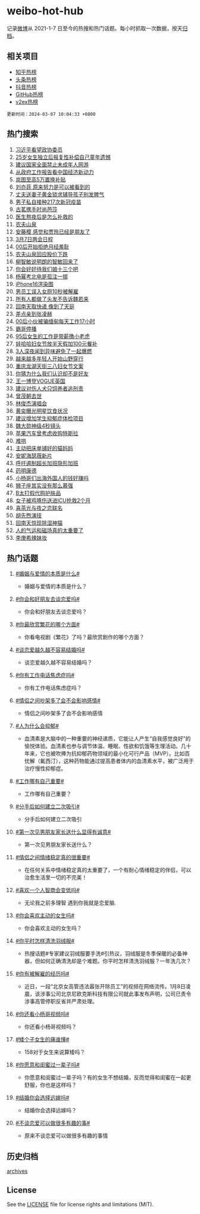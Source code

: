 # weibo-hot-hub

记录[微博](https://www.weibo.com)从 2021-1-7 日至今的热搜和热门话题。每小时抓取一次数据，按天[归档](archives)。

## 相关项目

- [知乎热榜](https://github.com/lonnyzhang423/zhihu-hot-hub)
- [头条热榜](https://github.com/lonnyzhang423/toutiao-hot-hub)
- [抖音热榜](https://github.com/lonnyzhang423/douyin-hot-hub)
- [GitHub热榜](https://github.com/lonnyzhang423/github-hot-hub)
- [v2ex热榜](https://github.com/lonnyzhang423/v2ex-hot-hub)


`更新时间：2024-03-07 10:04:33 +0800`

## 热门搜索

1. [习近平看望政协委员](https://m.weibo.cn/search?containerid=100103type%3D1%26t%3D10%26q%3D%23%E4%B9%A0%E8%BF%91%E5%B9%B3%E7%9C%8B%E6%9C%9B%E6%94%BF%E5%8D%8F%E5%A7%94%E5%91%98%23&stream_entry_id=51&isnewpage=1&extparam=seat%3D1%26stream_entry_id%3D51%26q%3D%2523%25E4%25B9%25A0%25E8%25BF%2591%25E5%25B9%25B3%25E7%259C%258B%25E6%259C%259B%25E6%2594%25BF%25E5%258D%258F%25E5%25A7%2594%25E5%2591%2598%2523%26pos%3D0%26dgr%3D0%26c_type%3D51%26filter_type%3Drealtimehot%26cate%3D10103%26display_time%3D1709777072%26pre_seqid%3D170977707241402999604)
1. [25岁女生独立后报复性补偿自己童年遗憾](https://m.weibo.cn/search?containerid=100103type%3D1%26t%3D10%26q%3D%2325%E5%B2%81%E5%A5%B3%E7%94%9F%E7%8B%AC%E7%AB%8B%E5%90%8E%E6%8A%A5%E5%A4%8D%E6%80%A7%E8%A1%A5%E5%81%BF%E8%87%AA%E5%B7%B1%E7%AB%A5%E5%B9%B4%E9%81%97%E6%86%BE%23&stream_entry_id=31&isnewpage=1&extparam=seat%3D1%26cate%3D5001%26q%3D%252325%25E5%25B2%2581%25E5%25A5%25B3%25E7%2594%259F%25E7%258B%25AC%25E7%25AB%258B%25E5%2590%258E%25E6%258A%25A5%25E5%25A4%258D%25E6%2580%25A7%25E8%25A1%25A5%25E5%2581%25BF%25E8%2587%25AA%25E5%25B7%25B1%25E7%25AB%25A5%25E5%25B9%25B4%25E9%2581%2597%25E6%2586%25BE%2523%26band_rank%3D1%26flag%3D1%26dgr%3D0%26stream_entry_id%3D31%26realpos%3D1%26pos%3D0%26c_type%3D31%26filter_type%3Drealtimehot%26lcate%3D5001%26display_time%3D1709777072%26pre_seqid%3D170977707241402999604)
1. [建议国家全面禁止未成年人网游](https://m.weibo.cn/search?containerid=100103type%3D1%26t%3D10%26q%3D%23%E5%BB%BA%E8%AE%AE%E5%9B%BD%E5%AE%B6%E5%85%A8%E9%9D%A2%E7%A6%81%E6%AD%A2%E6%9C%AA%E6%88%90%E5%B9%B4%E4%BA%BA%E7%BD%91%E6%B8%B8%23&stream_entry_id=31&isnewpage=1&extparam=seat%3D1%26cate%3D5001%26q%3D%2523%25E5%25BB%25BA%25E8%25AE%25AE%25E5%259B%25BD%25E5%25AE%25B6%25E5%2585%25A8%25E9%259D%25A2%25E7%25A6%2581%25E6%25AD%25A2%25E6%259C%25AA%25E6%2588%2590%25E5%25B9%25B4%25E4%25BA%25BA%25E7%25BD%2591%25E6%25B8%25B8%2523%26band_rank%3D2%26flag%3D16%26dgr%3D0%26stream_entry_id%3D31%26realpos%3D2%26pos%3D1%26c_type%3D31%26filter_type%3Drealtimehot%26lcate%3D5001%26display_time%3D1709777072%26pre_seqid%3D170977707241402999604)
1. [从政府工作报告看中国经济新动力](https://m.weibo.cn/search?containerid=100103type%3D1%26t%3D10%26q%3D%23%E4%BB%8E%E6%94%BF%E5%BA%9C%E5%B7%A5%E4%BD%9C%E6%8A%A5%E5%91%8A%E7%9C%8B%E4%B8%AD%E5%9B%BD%E7%BB%8F%E6%B5%8E%E6%96%B0%E5%8A%A8%E5%8A%9B%23&stream_entry_id=31&isnewpage=1&extparam=seat%3D1%26cate%3D5001%26q%3D%2523%25E4%25BB%258E%25E6%2594%25BF%25E5%25BA%259C%25E5%25B7%25A5%25E4%25BD%259C%25E6%258A%25A5%25E5%2591%258A%25E7%259C%258B%25E4%25B8%25AD%25E5%259B%25BD%25E7%25BB%258F%25E6%25B5%258E%25E6%2596%25B0%25E5%258A%25A8%25E5%258A%259B%2523%26band_rank%3D3%26flag%3D0%26dgr%3D0%26stream_entry_id%3D31%26realpos%3D3%26pos%3D2%26c_type%3D31%26filter_type%3Drealtimehot%26lcate%3D5001%26display_time%3D1709777072%26pre_seqid%3D170977707241402999604)
1. [岚图至高5万置换补贴](https://m.weibo.cn/search?containerid=100103type%3D1%26t%3D10%26q%3D%23%E5%B2%9A%E5%9B%BE%E8%87%B3%E9%AB%985%E4%B8%87%E7%BD%AE%E6%8D%A2%E8%A1%A5%E8%B4%B4%23&stream_entry_id=31&isnewpage=1&extparam=seat%3D1%26cate%3D5001%26q%3D%2523%25E5%25B2%259A%25E5%259B%25BE%25E8%2587%25B3%25E9%25AB%25985%25E4%25B8%2587%25E7%25BD%25AE%25E6%258D%25A2%25E8%25A1%25A5%25E8%25B4%25B4%2523%26band_rank%3D4%26adid%3D226437%26is_ad_pos%3D1%26dgr%3D0%26lcate%3D5001%26pos%3D3%26topic_ad%3D1%26c_type%3D31%26filter_type%3Drealtimehot%26stream_entry_id%3D31%26display_time%3D1709777072%26pre_seqid%3D170977707241402999604)
1. [刘亦菲 原来努力是可以被看到的](https://m.weibo.cn/search?containerid=100103type%3D1%26t%3D10%26q%3D%E5%88%98%E4%BA%A6%E8%8F%B2+%E5%8E%9F%E6%9D%A5%E5%8A%AA%E5%8A%9B%E6%98%AF%E5%8F%AF%E4%BB%A5%E8%A2%AB%E7%9C%8B%E5%88%B0%E7%9A%84&stream_entry_id=31&isnewpage=1&extparam=seat%3D1%26cate%3D5001%26q%3D%25E5%2588%2598%25E4%25BA%25A6%25E8%258F%25B2%2520%25E5%258E%259F%25E6%259D%25A5%25E5%258A%25AA%25E5%258A%259B%25E6%2598%25AF%25E5%258F%25AF%25E4%25BB%25A5%25E8%25A2%25AB%25E7%259C%258B%25E5%2588%25B0%25E7%259A%2584%26band_rank%3D4%26flag%3D1%26dgr%3D0%26stream_entry_id%3D31%26realpos%3D4%26pos%3D4%26c_type%3D31%26filter_type%3Drealtimehot%26lcate%3D5001%26display_time%3D1709777072%26pre_seqid%3D170977707241402999604)
1. [丈夫送妻子黄金锁求辅导孩子别发脾气](https://m.weibo.cn/search?containerid=100103type%3D1%26t%3D10%26q%3D%23%E4%B8%88%E5%A4%AB%E9%80%81%E5%A6%BB%E5%AD%90%E9%BB%84%E9%87%91%E9%94%81%E6%B1%82%E8%BE%85%E5%AF%BC%E5%AD%A9%E5%AD%90%E5%88%AB%E5%8F%91%E8%84%BE%E6%B0%94%23&stream_entry_id=31&isnewpage=1&extparam=seat%3D1%26cate%3D5001%26q%3D%2523%25E4%25B8%2588%25E5%25A4%25AB%25E9%2580%2581%25E5%25A6%25BB%25E5%25AD%2590%25E9%25BB%2584%25E9%2587%2591%25E9%2594%2581%25E6%25B1%2582%25E8%25BE%2585%25E5%25AF%25BC%25E5%25AD%25A9%25E5%25AD%2590%25E5%2588%25AB%25E5%258F%2591%25E8%2584%25BE%25E6%25B0%2594%2523%26band_rank%3D5%26flag%3D32768%26dgr%3D0%26stream_entry_id%3D31%26realpos%3D5%26pos%3D5%26c_type%3D31%26filter_type%3Drealtimehot%26lcate%3D5001%26display_time%3D1709777072%26pre_seqid%3D170977707241402999604)
1. [男子私自接种217次新冠疫苗](https://m.weibo.cn/search?containerid=100103type%3D1%26t%3D10%26q%3D%23%E7%94%B7%E5%AD%90%E7%A7%81%E8%87%AA%E6%8E%A5%E7%A7%8D217%E6%AC%A1%E6%96%B0%E5%86%A0%E7%96%AB%E8%8B%97%23&stream_entry_id=31&isnewpage=1&extparam=seat%3D1%26cate%3D5001%26q%3D%2523%25E7%2594%25B7%25E5%25AD%2590%25E7%25A7%2581%25E8%2587%25AA%25E6%258E%25A5%25E7%25A7%258D217%25E6%25AC%25A1%25E6%2596%25B0%25E5%2586%25A0%25E7%2596%25AB%25E8%258B%2597%2523%26band_rank%3D6%26flag%3D1%26dgr%3D0%26stream_entry_id%3D31%26realpos%3D6%26pos%3D6%26c_type%3D31%26filter_type%3Drealtimehot%26lcate%3D5001%26display_time%3D1709777072%26pre_seqid%3D170977707241402999604)
1. [古茗携手时尚芭莎](https://m.weibo.cn/search?containerid=100103type%3D1%26t%3D10%26q%3D%23%E5%8F%A4%E8%8C%97%E6%90%BA%E6%89%8B%E6%97%B6%E5%B0%9A%E8%8A%AD%E8%8E%8E%23&stream_entry_id=31&isnewpage=1&extparam=seat%3D1%26cate%3D5001%26q%3D%2523%25E5%258F%25A4%25E8%258C%2597%25E6%2590%25BA%25E6%2589%258B%25E6%2597%25B6%25E5%25B0%259A%25E8%258A%25AD%25E8%258E%258E%2523%26band_rank%3D7%26adid%3D226441%26is_ad_pos%3D1%26dgr%3D0%26lcate%3D5001%26pos%3D7%26topic_ad%3D1%26c_type%3D31%26filter_type%3Drealtimehot%26stream_entry_id%3D31%26display_time%3D1709777072%26pre_seqid%3D170977707241402999604)
1. [医生熬夜后是怎么补救的](https://m.weibo.cn/search?containerid=100103type%3D1%26t%3D10%26q%3D%23%E5%8C%BB%E7%94%9F%E7%86%AC%E5%A4%9C%E5%90%8E%E6%98%AF%E6%80%8E%E4%B9%88%E8%A1%A5%E6%95%91%E7%9A%84%23&stream_entry_id=31&isnewpage=1&extparam=seat%3D1%26cate%3D5001%26q%3D%2523%25E5%258C%25BB%25E7%2594%259F%25E7%2586%25AC%25E5%25A4%259C%25E5%2590%258E%25E6%2598%25AF%25E6%2580%258E%25E4%25B9%2588%25E8%25A1%25A5%25E6%2595%2591%25E7%259A%2584%2523%26band_rank%3D7%26flag%3D0%26dgr%3D0%26stream_entry_id%3D31%26realpos%3D7%26pos%3D8%26c_type%3D31%26filter_type%3Drealtimehot%26lcate%3D5001%26display_time%3D1709777072%26pre_seqid%3D170977707241402999604)
1. [农夫山泉](https://m.weibo.cn/search?containerid=100103type%3D1%26t%3D10%26q%3D%E5%86%9C%E5%A4%AB%E5%B1%B1%E6%B3%89&stream_entry_id=31&isnewpage=1&extparam=seat%3D1%26cate%3D5001%26q%3D%25E5%2586%259C%25E5%25A4%25AB%25E5%25B1%25B1%25E6%25B3%2589%26band_rank%3D8%26flag%3D1%26dgr%3D0%26stream_entry_id%3D31%26realpos%3D8%26pos%3D9%26c_type%3D31%26filter_type%3Drealtimehot%26lcate%3D5001%26display_time%3D1709777072%26pre_seqid%3D170977707241402999604)
1. [安藤樱 感觉和贾玲已经是朋友了](https://m.weibo.cn/search?containerid=100103type%3D1%26t%3D10%26q%3D%E5%AE%89%E8%97%A4%E6%A8%B1+%E6%84%9F%E8%A7%89%E5%92%8C%E8%B4%BE%E7%8E%B2%E5%B7%B2%E7%BB%8F%E6%98%AF%E6%9C%8B%E5%8F%8B%E4%BA%86&stream_entry_id=31&isnewpage=1&extparam=seat%3D1%26cate%3D5001%26q%3D%25E5%25AE%2589%25E8%2597%25A4%25E6%25A8%25B1%2520%25E6%2584%259F%25E8%25A7%2589%25E5%2592%258C%25E8%25B4%25BE%25E7%258E%25B2%25E5%25B7%25B2%25E7%25BB%258F%25E6%2598%25AF%25E6%259C%258B%25E5%258F%258B%25E4%25BA%2586%26band_rank%3D9%26flag%3D0%26dgr%3D0%26stream_entry_id%3D31%26realpos%3D9%26pos%3D10%26c_type%3D31%26filter_type%3Drealtimehot%26lcate%3D5001%26display_time%3D1709777072%26pre_seqid%3D170977707241402999604)
1. [3月7日两会日程](https://m.weibo.cn/search?containerid=100103type%3D1%26t%3D10%26q%3D%233%E6%9C%887%E6%97%A5%E4%B8%A4%E4%BC%9A%E6%97%A5%E7%A8%8B%23&stream_entry_id=31&isnewpage=1&extparam=seat%3D1%26cate%3D5001%26q%3D%25233%25E6%259C%25887%25E6%2597%25A5%25E4%25B8%25A4%25E4%25BC%259A%25E6%2597%25A5%25E7%25A8%258B%2523%26band_rank%3D10%26flag%3D0%26dgr%3D0%26stream_entry_id%3D31%26realpos%3D10%26pos%3D11%26c_type%3D31%26filter_type%3Drealtimehot%26lcate%3D5001%26display_time%3D1709777072%26pre_seqid%3D170977707241402999604)
1. [00后开始拒绝月经羞耻](https://m.weibo.cn/search?containerid=100103type%3D1%26t%3D10%26q%3D%2300%E5%90%8E%E5%BC%80%E5%A7%8B%E6%8B%92%E7%BB%9D%E6%9C%88%E7%BB%8F%E7%BE%9E%E8%80%BB%23&stream_entry_id=31&isnewpage=1&extparam=seat%3D1%26cate%3D5001%26q%3D%252300%25E5%2590%258E%25E5%25BC%2580%25E5%25A7%258B%25E6%258B%2592%25E7%25BB%259D%25E6%259C%2588%25E7%25BB%258F%25E7%25BE%259E%25E8%2580%25BB%2523%26band_rank%3D11%26flag%3D2%26dgr%3D0%26stream_entry_id%3D31%26realpos%3D11%26pos%3D12%26c_type%3D31%26filter_type%3Drealtimehot%26lcate%3D5001%26display_time%3D1709777072%26pre_seqid%3D170977707241402999604)
1. [农夫山泉回应股价下跌](https://m.weibo.cn/search?containerid=100103type%3D1%26t%3D10%26q%3D%23%E5%86%9C%E5%A4%AB%E5%B1%B1%E6%B3%89%E5%9B%9E%E5%BA%94%E8%82%A1%E4%BB%B7%E4%B8%8B%E8%B7%8C%23&stream_entry_id=31&isnewpage=1&extparam=seat%3D1%26cate%3D5001%26q%3D%2523%25E5%2586%259C%25E5%25A4%25AB%25E5%25B1%25B1%25E6%25B3%2589%25E5%259B%259E%25E5%25BA%2594%25E8%2582%25A1%25E4%25BB%25B7%25E4%25B8%258B%25E8%25B7%258C%2523%26band_rank%3D12%26flag%3D1%26dgr%3D0%26stream_entry_id%3D31%26realpos%3D12%26pos%3D13%26c_type%3D31%26filter_type%3Drealtimehot%26lcate%3D5001%26display_time%3D1709777072%26pre_seqid%3D170977707241402999604)
1. [柳智敏说明朗的智敏回来了](https://m.weibo.cn/search?containerid=100103type%3D1%26t%3D10%26q%3D%23%E6%9F%B3%E6%99%BA%E6%95%8F%E8%AF%B4%E6%98%8E%E6%9C%97%E7%9A%84%E6%99%BA%E6%95%8F%E5%9B%9E%E6%9D%A5%E4%BA%86%23&stream_entry_id=31&isnewpage=1&extparam=seat%3D1%26cate%3D5001%26q%3D%2523%25E6%259F%25B3%25E6%2599%25BA%25E6%2595%258F%25E8%25AF%25B4%25E6%2598%258E%25E6%259C%2597%25E7%259A%2584%25E6%2599%25BA%25E6%2595%258F%25E5%259B%259E%25E6%259D%25A5%25E4%25BA%2586%2523%26band_rank%3D13%26flag%3D1%26dgr%3D0%26stream_entry_id%3D31%26realpos%3D13%26pos%3D14%26c_type%3D31%26filter_type%3Drealtimehot%26lcate%3D5001%26display_time%3D1709777072%26pre_seqid%3D170977707241402999604)
1. [你会好好待我们娘十三个吧](https://m.weibo.cn/search?containerid=100103type%3D1%26t%3D10%26q%3D%E4%BD%A0%E4%BC%9A%E5%A5%BD%E5%A5%BD%E5%BE%85%E6%88%91%E4%BB%AC%E5%A8%98%E5%8D%81%E4%B8%89%E4%B8%AA%E5%90%A7&stream_entry_id=31&isnewpage=1&extparam=seat%3D1%26cate%3D5001%26q%3D%25E4%25BD%25A0%25E4%25BC%259A%25E5%25A5%25BD%25E5%25A5%25BD%25E5%25BE%2585%25E6%2588%2591%25E4%25BB%25AC%25E5%25A8%2598%25E5%258D%2581%25E4%25B8%2589%25E4%25B8%25AA%25E5%2590%25A7%26band_rank%3D14%26flag%3D2%26dgr%3D0%26stream_entry_id%3D31%26realpos%3D14%26pos%3D15%26c_type%3D31%26filter_type%3Drealtimehot%26lcate%3D5001%26display_time%3D1709777072%26pre_seqid%3D170977707241402999604)
1. [杨幂考北电是孤注一掷](https://m.weibo.cn/search?containerid=100103type%3D1%26t%3D10%26q%3D%23%E6%9D%A8%E5%B9%82%E8%80%83%E5%8C%97%E7%94%B5%E6%98%AF%E5%AD%A4%E6%B3%A8%E4%B8%80%E6%8E%B7%23&stream_entry_id=31&isnewpage=1&extparam=seat%3D1%26cate%3D5001%26q%3D%2523%25E6%259D%25A8%25E5%25B9%2582%25E8%2580%2583%25E5%258C%2597%25E7%2594%25B5%25E6%2598%25AF%25E5%25AD%25A4%25E6%25B3%25A8%25E4%25B8%2580%25E6%258E%25B7%2523%26band_rank%3D15%26flag%3D2%26dgr%3D0%26stream_entry_id%3D31%26realpos%3D15%26pos%3D16%26c_type%3D31%26filter_type%3Drealtimehot%26lcate%3D5001%26display_time%3D1709777072%26pre_seqid%3D170977707241402999604)
1. [iPhone16渲染图](https://m.weibo.cn/search?containerid=100103type%3D1%26t%3D10%26q%3D%23iPhone16%E6%B8%B2%E6%9F%93%E5%9B%BE%23&stream_entry_id=31&isnewpage=1&extparam=seat%3D1%26cate%3D5001%26q%3D%2523iPhone16%25E6%25B8%25B2%25E6%259F%2593%25E5%259B%25BE%2523%26band_rank%3D16%26flag%3D0%26dgr%3D0%26stream_entry_id%3D31%26realpos%3D16%26pos%3D17%26c_type%3D31%26filter_type%3Drealtimehot%26lcate%3D5001%26display_time%3D1709777072%26pre_seqid%3D170977707241402999604)
1. [男员工误入女厕10秒被解雇](https://m.weibo.cn/search?containerid=100103type%3D1%26t%3D10%26q%3D%23%E7%94%B7%E5%91%98%E5%B7%A5%E8%AF%AF%E5%85%A5%E5%A5%B3%E5%8E%9510%E7%A7%92%E8%A2%AB%E8%A7%A3%E9%9B%87%23&stream_entry_id=31&isnewpage=1&extparam=seat%3D1%26cate%3D5001%26q%3D%2523%25E7%2594%25B7%25E5%2591%2598%25E5%25B7%25A5%25E8%25AF%25AF%25E5%2585%25A5%25E5%25A5%25B3%25E5%258E%259510%25E7%25A7%2592%25E8%25A2%25AB%25E8%25A7%25A3%25E9%259B%2587%2523%26band_rank%3D17%26flag%3D0%26dgr%3D0%26stream_entry_id%3D31%26realpos%3D17%26pos%3D18%26c_type%3D31%26filter_type%3Drealtimehot%26lcate%3D5001%26display_time%3D1709777072%26pre_seqid%3D170977707241402999604)
1. [所有人都做了头发不告诉魏若来](https://m.weibo.cn/search?containerid=100103type%3D1%26t%3D10%26q%3D%23%E6%89%80%E6%9C%89%E4%BA%BA%E9%83%BD%E5%81%9A%E4%BA%86%E5%A4%B4%E5%8F%91%E4%B8%8D%E5%91%8A%E8%AF%89%E9%AD%8F%E8%8B%A5%E6%9D%A5%23&stream_entry_id=31&isnewpage=1&extparam=seat%3D1%26cate%3D5001%26q%3D%2523%25E6%2589%2580%25E6%259C%2589%25E4%25BA%25BA%25E9%2583%25BD%25E5%2581%259A%25E4%25BA%2586%25E5%25A4%25B4%25E5%258F%2591%25E4%25B8%258D%25E5%2591%258A%25E8%25AF%2589%25E9%25AD%258F%25E8%258B%25A5%25E6%259D%25A5%2523%26band_rank%3D18%26flag%3D2%26dgr%3D0%26stream_entry_id%3D31%26realpos%3D18%26pos%3D19%26c_type%3D31%26filter_type%3Drealtimehot%26lcate%3D5001%26display_time%3D1709777072%26pre_seqid%3D170977707241402999604)
1. [回南天取快递 像到了天庭](https://m.weibo.cn/search?containerid=100103type%3D1%26t%3D10%26q%3D%E5%9B%9E%E5%8D%97%E5%A4%A9%E5%8F%96%E5%BF%AB%E9%80%92+%E5%83%8F%E5%88%B0%E4%BA%86%E5%A4%A9%E5%BA%AD&stream_entry_id=31&isnewpage=1&extparam=seat%3D1%26cate%3D5001%26q%3D%25E5%259B%259E%25E5%258D%2597%25E5%25A4%25A9%25E5%258F%2596%25E5%25BF%25AB%25E9%2580%2592%2520%25E5%2583%258F%25E5%2588%25B0%25E4%25BA%2586%25E5%25A4%25A9%25E5%25BA%25AD%26band_rank%3D19%26flag%3D0%26dgr%3D0%26stream_entry_id%3D31%26realpos%3D19%26pos%3D20%26c_type%3D31%26filter_type%3Drealtimehot%26lcate%3D5001%26display_time%3D1709777072%26pre_seqid%3D170977707241402999604)
1. [差点亲到张凌赫](https://m.weibo.cn/search?containerid=100103type%3D1%26t%3D10%26q%3D%23%E5%B7%AE%E7%82%B9%E4%BA%B2%E5%88%B0%E5%BC%A0%E5%87%8C%E8%B5%AB%23&stream_entry_id=31&isnewpage=1&extparam=seat%3D1%26cate%3D5001%26q%3D%2523%25E5%25B7%25AE%25E7%2582%25B9%25E4%25BA%25B2%25E5%2588%25B0%25E5%25BC%25A0%25E5%2587%258C%25E8%25B5%25AB%2523%26band_rank%3D20%26flag%3D1%26dgr%3D0%26stream_entry_id%3D31%26realpos%3D20%26pos%3D21%26c_type%3D31%26filter_type%3Drealtimehot%26lcate%3D5001%26display_time%3D1709777072%26pre_seqid%3D170977707241402999604)
1. [00后小伙被骗缅甸每天工作17小时](https://m.weibo.cn/search?containerid=100103type%3D1%26t%3D10%26q%3D%2300%E5%90%8E%E5%B0%8F%E4%BC%99%E8%A2%AB%E9%AA%97%E7%BC%85%E7%94%B8%E6%AF%8F%E5%A4%A9%E5%B7%A5%E4%BD%9C17%E5%B0%8F%E6%97%B6%23&stream_entry_id=31&isnewpage=1&extparam=seat%3D1%26cate%3D5001%26q%3D%252300%25E5%2590%258E%25E5%25B0%258F%25E4%25BC%2599%25E8%25A2%25AB%25E9%25AA%2597%25E7%25BC%2585%25E7%2594%25B8%25E6%25AF%258F%25E5%25A4%25A9%25E5%25B7%25A5%25E4%25BD%259C17%25E5%25B0%258F%25E6%2597%25B6%2523%26band_rank%3D21%26flag%3D0%26dgr%3D0%26stream_entry_id%3D31%26realpos%3D21%26pos%3D22%26c_type%3D31%26filter_type%3Drealtimehot%26lcate%3D5001%26display_time%3D1709777072%26pre_seqid%3D170977707241402999604)
1. [霸哥停播](https://m.weibo.cn/search?containerid=100103type%3D1%26t%3D10%26q%3D%23%E9%9C%B8%E5%93%A5%E5%81%9C%E6%92%AD%23&stream_entry_id=31&isnewpage=1&extparam=seat%3D1%26cate%3D5001%26q%3D%2523%25E9%259C%25B8%25E5%2593%25A5%25E5%2581%259C%25E6%2592%25AD%2523%26band_rank%3D22%26flag%3D0%26dgr%3D0%26stream_entry_id%3D31%26realpos%3D22%26pos%3D23%26c_type%3D31%26filter_type%3Drealtimehot%26lcate%3D5001%26display_time%3D1709777072%26pre_seqid%3D170977707241402999604)
1. [95后女生的工作是带薪撸小老虎](https://m.weibo.cn/search?containerid=100103type%3D1%26t%3D10%26q%3D%2395%E5%90%8E%E5%A5%B3%E7%94%9F%E7%9A%84%E5%B7%A5%E4%BD%9C%E6%98%AF%E5%B8%A6%E8%96%AA%E6%92%B8%E5%B0%8F%E8%80%81%E8%99%8E%23&stream_entry_id=31&isnewpage=1&extparam=seat%3D1%26cate%3D5001%26q%3D%252395%25E5%2590%258E%25E5%25A5%25B3%25E7%2594%259F%25E7%259A%2584%25E5%25B7%25A5%25E4%25BD%259C%25E6%2598%25AF%25E5%25B8%25A6%25E8%2596%25AA%25E6%2592%25B8%25E5%25B0%258F%25E8%2580%2581%25E8%2599%258E%2523%26band_rank%3D23%26flag%3D1%26dgr%3D0%26stream_entry_id%3D31%26realpos%3D23%26pos%3D24%26c_type%3D31%26filter_type%3Drealtimehot%26lcate%3D5001%26display_time%3D1709777072%26pre_seqid%3D170977707241402999604)
1. [娃哈哈妇女节放半天假加100元餐补](https://m.weibo.cn/search?containerid=100103type%3D1%26t%3D10%26q%3D%23%E5%A8%83%E5%93%88%E5%93%88%E5%A6%87%E5%A5%B3%E8%8A%82%E6%94%BE%E5%8D%8A%E5%A4%A9%E5%81%87%E5%8A%A0100%E5%85%83%E9%A4%90%E8%A1%A5%23&stream_entry_id=31&isnewpage=1&extparam=seat%3D1%26cate%3D5001%26q%3D%2523%25E5%25A8%2583%25E5%2593%2588%25E5%2593%2588%25E5%25A6%2587%25E5%25A5%25B3%25E8%258A%2582%25E6%2594%25BE%25E5%258D%258A%25E5%25A4%25A9%25E5%2581%2587%25E5%258A%25A0100%25E5%2585%2583%25E9%25A4%2590%25E8%25A1%25A5%2523%26band_rank%3D24%26flag%3D1%26dgr%3D0%26stream_entry_id%3D31%26realpos%3D24%26pos%3D25%26c_type%3D31%26filter_type%3Drealtimehot%26lcate%3D5001%26display_time%3D1709777072%26pre_seqid%3D170977707241402999604)
1. [3人深夜闻到异味避免了一起爆燃](https://m.weibo.cn/search?containerid=100103type%3D1%26t%3D10%26q%3D%233%E4%BA%BA%E6%B7%B1%E5%A4%9C%E9%97%BB%E5%88%B0%E5%BC%82%E5%91%B3%E9%81%BF%E5%85%8D%E4%BA%86%E4%B8%80%E8%B5%B7%E7%88%86%E7%87%83%23&stream_entry_id=31&isnewpage=1&extparam=seat%3D1%26cate%3D5001%26q%3D%25233%25E4%25BA%25BA%25E6%25B7%25B1%25E5%25A4%259C%25E9%2597%25BB%25E5%2588%25B0%25E5%25BC%2582%25E5%2591%25B3%25E9%2581%25BF%25E5%2585%258D%25E4%25BA%2586%25E4%25B8%2580%25E8%25B5%25B7%25E7%2588%2586%25E7%2587%2583%2523%26band_rank%3D25%26flag%3D32768%26dgr%3D0%26stream_entry_id%3D31%26realpos%3D25%26pos%3D26%26c_type%3D31%26filter_type%3Drealtimehot%26lcate%3D5001%26display_time%3D1709777072%26pre_seqid%3D170977707241402999604)
1. [越来越多年轻人开始山野穿行](https://m.weibo.cn/search?containerid=100103type%3D1%26t%3D10%26q%3D%23%E8%B6%8A%E6%9D%A5%E8%B6%8A%E5%A4%9A%E5%B9%B4%E8%BD%BB%E4%BA%BA%E5%BC%80%E5%A7%8B%E5%B1%B1%E9%87%8E%E7%A9%BF%E8%A1%8C%23&stream_entry_id=31&isnewpage=1&extparam=seat%3D1%26cate%3D5001%26q%3D%2523%25E8%25B6%258A%25E6%259D%25A5%25E8%25B6%258A%25E5%25A4%259A%25E5%25B9%25B4%25E8%25BD%25BB%25E4%25BA%25BA%25E5%25BC%2580%25E5%25A7%258B%25E5%25B1%25B1%25E9%2587%258E%25E7%25A9%25BF%25E8%25A1%258C%2523%26band_rank%3D26%26flag%3D1%26dgr%3D0%26stream_entry_id%3D31%26realpos%3D26%26pos%3D27%26c_type%3D31%26filter_type%3Drealtimehot%26lcate%3D5001%26display_time%3D1709777072%26pre_seqid%3D170977707241402999604)
1. [重庆龙湖天街三八妇女节文案](https://m.weibo.cn/search?containerid=100103type%3D1%26t%3D10%26q%3D%E9%87%8D%E5%BA%86%E9%BE%99%E6%B9%96%E5%A4%A9%E8%A1%97%E4%B8%89%E5%85%AB%E5%A6%87%E5%A5%B3%E8%8A%82%E6%96%87%E6%A1%88&stream_entry_id=31&isnewpage=1&extparam=seat%3D1%26cate%3D5001%26q%3D%25E9%2587%258D%25E5%25BA%2586%25E9%25BE%2599%25E6%25B9%2596%25E5%25A4%25A9%25E8%25A1%2597%25E4%25B8%2589%25E5%2585%25AB%25E5%25A6%2587%25E5%25A5%25B3%25E8%258A%2582%25E6%2596%2587%25E6%25A1%2588%26band_rank%3D27%26flag%3D1%26dgr%3D0%26stream_entry_id%3D31%26realpos%3D27%26pos%3D28%26c_type%3D31%26filter_type%3Drealtimehot%26lcate%3D5001%26display_time%3D1709777072%26pre_seqid%3D170977707241402999604)
1. [你猜为什么我们认识却不是好友](https://m.weibo.cn/search?containerid=100103type%3D1%26t%3D10%26q%3D%E4%BD%A0%E7%8C%9C%E4%B8%BA%E4%BB%80%E4%B9%88%E6%88%91%E4%BB%AC%E8%AE%A4%E8%AF%86%E5%8D%B4%E4%B8%8D%E6%98%AF%E5%A5%BD%E5%8F%8B&stream_entry_id=31&isnewpage=1&extparam=seat%3D1%26cate%3D5001%26q%3D%25E4%25BD%25A0%25E7%258C%259C%25E4%25B8%25BA%25E4%25BB%2580%25E4%25B9%2588%25E6%2588%2591%25E4%25BB%25AC%25E8%25AE%25A4%25E8%25AF%2586%25E5%258D%25B4%25E4%25B8%258D%25E6%2598%25AF%25E5%25A5%25BD%25E5%258F%258B%26band_rank%3D28%26flag%3D0%26dgr%3D0%26stream_entry_id%3D31%26realpos%3D28%26pos%3D29%26c_type%3D31%26filter_type%3Drealtimehot%26lcate%3D5001%26display_time%3D1709777072%26pre_seqid%3D170977707241402999604)
1. [王一博登VOGUE英国](https://m.weibo.cn/search?containerid=100103type%3D1%26t%3D10%26q%3D%23%E7%8E%8B%E4%B8%80%E5%8D%9A%E7%99%BBVOGUE%E8%8B%B1%E5%9B%BD%23&stream_entry_id=31&isnewpage=1&extparam=seat%3D1%26cate%3D5001%26q%3D%2523%25E7%258E%258B%25E4%25B8%2580%25E5%258D%259A%25E7%2599%25BBVOGUE%25E8%258B%25B1%25E5%259B%25BD%2523%26band_rank%3D29%26flag%3D1%26dgr%3D0%26stream_entry_id%3D31%26realpos%3D29%26pos%3D30%26c_type%3D31%26filter_type%3Drealtimehot%26lcate%3D5001%26display_time%3D1709777072%26pre_seqid%3D170977707241402999604)
1. [建议对伤人犬只饲养者追刑责](https://m.weibo.cn/search?containerid=100103type%3D1%26t%3D10%26q%3D%23%E5%BB%BA%E8%AE%AE%E5%AF%B9%E4%BC%A4%E4%BA%BA%E7%8A%AC%E5%8F%AA%E9%A5%B2%E5%85%BB%E8%80%85%E8%BF%BD%E5%88%91%E8%B4%A3%23&stream_entry_id=31&isnewpage=1&extparam=seat%3D1%26cate%3D5001%26q%3D%2523%25E5%25BB%25BA%25E8%25AE%25AE%25E5%25AF%25B9%25E4%25BC%25A4%25E4%25BA%25BA%25E7%258A%25AC%25E5%258F%25AA%25E9%25A5%25B2%25E5%2585%25BB%25E8%2580%2585%25E8%25BF%25BD%25E5%2588%2591%25E8%25B4%25A3%2523%26band_rank%3D30%26flag%3D1%26dgr%3D0%26stream_entry_id%3D31%26realpos%3D30%26pos%3D31%26c_type%3D31%26filter_type%3Drealtimehot%26lcate%3D5001%26display_time%3D1709777072%26pre_seqid%3D170977707241402999604)
1. [曾茂朝去世](https://m.weibo.cn/search?containerid=100103type%3D1%26t%3D10%26q%3D%23%E6%9B%BE%E8%8C%82%E6%9C%9D%E5%8E%BB%E4%B8%96%23&stream_entry_id=31&isnewpage=1&extparam=seat%3D1%26cate%3D5001%26q%3D%2523%25E6%259B%25BE%25E8%258C%2582%25E6%259C%259D%25E5%258E%25BB%25E4%25B8%2596%2523%26band_rank%3D31%26flag%3D0%26dgr%3D0%26stream_entry_id%3D31%26realpos%3D31%26pos%3D32%26c_type%3D31%26filter_type%3Drealtimehot%26lcate%3D5001%26display_time%3D1709777072%26pre_seqid%3D170977707241402999604)
1. [林俊杰演唱会](https://m.weibo.cn/search?containerid=100103type%3D1%26t%3D10%26q%3D%E6%9E%97%E4%BF%8A%E6%9D%B0%E6%BC%94%E5%94%B1%E4%BC%9A&stream_entry_id=31&isnewpage=1&extparam=seat%3D1%26cate%3D5001%26q%3D%25E6%259E%2597%25E4%25BF%258A%25E6%259D%25B0%25E6%25BC%2594%25E5%2594%25B1%25E4%25BC%259A%26band_rank%3D32%26flag%3D1%26dgr%3D0%26stream_entry_id%3D31%26realpos%3D32%26pos%3D33%26c_type%3D31%26filter_type%3Drealtimehot%26lcate%3D5001%26display_time%3D1709777072%26pre_seqid%3D170977707241402999604)
1. [黄奕曝光明星饮食状况](https://m.weibo.cn/search?containerid=100103type%3D1%26t%3D10%26q%3D%23%E9%BB%84%E5%A5%95%E6%9B%9D%E5%85%89%E6%98%8E%E6%98%9F%E9%A5%AE%E9%A3%9F%E7%8A%B6%E5%86%B5%23&stream_entry_id=31&isnewpage=1&extparam=seat%3D1%26cate%3D5001%26q%3D%2523%25E9%25BB%2584%25E5%25A5%2595%25E6%259B%259D%25E5%2585%2589%25E6%2598%258E%25E6%2598%259F%25E9%25A5%25AE%25E9%25A3%259F%25E7%258A%25B6%25E5%2586%25B5%2523%26band_rank%3D33%26flag%3D1%26dgr%3D0%26stream_entry_id%3D31%26realpos%3D33%26pos%3D34%26c_type%3D31%26filter_type%3Drealtimehot%26lcate%3D5001%26display_time%3D1709777072%26pre_seqid%3D170977707241402999604)
1. [建议增加学生抑郁症体检项目](https://m.weibo.cn/search?containerid=100103type%3D1%26t%3D10%26q%3D%23%E5%BB%BA%E8%AE%AE%E5%A2%9E%E5%8A%A0%E5%AD%A6%E7%94%9F%E6%8A%91%E9%83%81%E7%97%87%E4%BD%93%E6%A3%80%E9%A1%B9%E7%9B%AE%23&stream_entry_id=31&isnewpage=1&extparam=seat%3D1%26cate%3D5001%26q%3D%2523%25E5%25BB%25BA%25E8%25AE%25AE%25E5%25A2%259E%25E5%258A%25A0%25E5%25AD%25A6%25E7%2594%259F%25E6%258A%2591%25E9%2583%2581%25E7%2597%2587%25E4%25BD%2593%25E6%25A3%2580%25E9%25A1%25B9%25E7%259B%25AE%2523%26band_rank%3D34%26flag%3D1%26dgr%3D0%26stream_entry_id%3D31%26realpos%3D34%26pos%3D35%26c_type%3D31%26filter_type%3Drealtimehot%26lcate%3D5001%26display_time%3D1709777072%26pre_seqid%3D170977707241402999604)
1. [魏大勋神级4秒镜头](https://m.weibo.cn/search?containerid=100103type%3D1%26t%3D10%26q%3D%23%E9%AD%8F%E5%A4%A7%E5%8B%8B%E7%A5%9E%E7%BA%A74%E7%A7%92%E9%95%9C%E5%A4%B4%23&stream_entry_id=31&isnewpage=1&extparam=seat%3D1%26cate%3D5001%26q%3D%2523%25E9%25AD%258F%25E5%25A4%25A7%25E5%258B%258B%25E7%25A5%259E%25E7%25BA%25A74%25E7%25A7%2592%25E9%2595%259C%25E5%25A4%25B4%2523%26band_rank%3D35%26flag%3D0%26dgr%3D0%26stream_entry_id%3D31%26realpos%3D35%26pos%3D36%26c_type%3D31%26filter_type%3Drealtimehot%26lcate%3D5001%26display_time%3D1709777072%26pre_seqid%3D170977707241402999604)
1. [苹果汽车曾考虑收购特斯拉](https://m.weibo.cn/search?containerid=100103type%3D1%26t%3D10%26q%3D%23%E8%8B%B9%E6%9E%9C%E6%B1%BD%E8%BD%A6%E6%9B%BE%E8%80%83%E8%99%91%E6%94%B6%E8%B4%AD%E7%89%B9%E6%96%AF%E6%8B%89%23&stream_entry_id=31&isnewpage=1&extparam=seat%3D1%26cate%3D5001%26q%3D%2523%25E8%258B%25B9%25E6%259E%259C%25E6%25B1%25BD%25E8%25BD%25A6%25E6%259B%25BE%25E8%2580%2583%25E8%2599%2591%25E6%2594%25B6%25E8%25B4%25AD%25E7%2589%25B9%25E6%2596%25AF%25E6%258B%2589%2523%26band_rank%3D36%26flag%3D1%26dgr%3D0%26stream_entry_id%3D31%26realpos%3D36%26pos%3D37%26c_type%3D31%26filter_type%3Drealtimehot%26lcate%3D5001%26display_time%3D1709777072%26pre_seqid%3D170977707241402999604)
1. [难哄](https://m.weibo.cn/search?containerid=100103type%3D1%26t%3D10%26q%3D%E9%9A%BE%E5%93%84&stream_entry_id=31&isnewpage=1&extparam=seat%3D1%26cate%3D5001%26q%3D%25E9%259A%25BE%25E5%2593%2584%26band_rank%3D37%26flag%3D0%26dgr%3D0%26stream_entry_id%3D31%26realpos%3D37%26pos%3D38%26c_type%3D31%26filter_type%3Drealtimehot%26lcate%3D5001%26display_time%3D1709777072%26pre_seqid%3D170977707241402999604)
1. [主动把床单铺好的猫妈妈](https://m.weibo.cn/search?containerid=100103type%3D1%26t%3D10%26q%3D%E4%B8%BB%E5%8A%A8%E6%8A%8A%E5%BA%8A%E5%8D%95%E9%93%BA%E5%A5%BD%E7%9A%84%E7%8C%AB%E5%A6%88%E5%A6%88&stream_entry_id=31&isnewpage=1&extparam=seat%3D1%26cate%3D5001%26q%3D%25E4%25B8%25BB%25E5%258A%25A8%25E6%258A%258A%25E5%25BA%258A%25E5%258D%2595%25E9%2593%25BA%25E5%25A5%25BD%25E7%259A%2584%25E7%258C%25AB%25E5%25A6%2588%25E5%25A6%2588%26band_rank%3D38%26flag%3D1%26dgr%3D0%26stream_entry_id%3D31%26realpos%3D38%26pos%3D39%26c_type%3D31%26filter_type%3Drealtimehot%26lcate%3D5001%26display_time%3D1709777072%26pre_seqid%3D170977707241402999604)
1. [安妮海瑟薇新片](https://m.weibo.cn/search?containerid=100103type%3D1%26t%3D10%26q%3D%E5%AE%89%E5%A6%AE%E6%B5%B7%E7%91%9F%E8%96%87%E6%96%B0%E7%89%87&stream_entry_id=31&isnewpage=1&extparam=seat%3D1%26cate%3D5001%26q%3D%25E5%25AE%2589%25E5%25A6%25AE%25E6%25B5%25B7%25E7%2591%259F%25E8%2596%2587%25E6%2596%25B0%25E7%2589%2587%26band_rank%3D39%26flag%3D1%26dgr%3D0%26stream_entry_id%3D31%26realpos%3D39%26pos%3D40%26c_type%3D31%26filter_type%3Drealtimehot%26lcate%3D5001%26display_time%3D1709777072%26pre_seqid%3D170977707241402999604)
1. [呼吁遏制超长加班隐形加班](https://m.weibo.cn/search?containerid=100103type%3D1%26t%3D10%26q%3D%23%E5%91%BC%E5%90%81%E9%81%8F%E5%88%B6%E8%B6%85%E9%95%BF%E5%8A%A0%E7%8F%AD%E9%9A%90%E5%BD%A2%E5%8A%A0%E7%8F%AD%23&stream_entry_id=31&isnewpage=1&extparam=seat%3D1%26cate%3D5001%26q%3D%2523%25E5%2591%25BC%25E5%2590%2581%25E9%2581%258F%25E5%2588%25B6%25E8%25B6%2585%25E9%2595%25BF%25E5%258A%25A0%25E7%258F%25AD%25E9%259A%2590%25E5%25BD%25A2%25E5%258A%25A0%25E7%258F%25AD%2523%26band_rank%3D40%26flag%3D1%26dgr%3D0%26stream_entry_id%3D31%26realpos%3D40%26pos%3D41%26c_type%3D31%26filter_type%3Drealtimehot%26lcate%3D5001%26display_time%3D1709777072%26pre_seqid%3D170977707241402999604)
1. [药明康德](https://m.weibo.cn/search?containerid=100103type%3D1%26t%3D10%26q%3D%E8%8D%AF%E6%98%8E%E5%BA%B7%E5%BE%B7&stream_entry_id=31&isnewpage=1&extparam=seat%3D1%26cate%3D5001%26q%3D%25E8%258D%25AF%25E6%2598%258E%25E5%25BA%25B7%25E5%25BE%25B7%26band_rank%3D41%26flag%3D1%26dgr%3D0%26stream_entry_id%3D31%26realpos%3D41%26pos%3D42%26c_type%3D31%26filter_type%3Drealtimehot%26lcate%3D5001%26display_time%3D1709777072%26pre_seqid%3D170977707241402999604)
1. [小杨哥们出海外国人的钱好赚吗](https://m.weibo.cn/search?containerid=100103type%3D1%26t%3D10%26q%3D%23%E5%B0%8F%E6%9D%A8%E5%93%A5%E4%BB%AC%E5%87%BA%E6%B5%B7%E5%A4%96%E5%9B%BD%E4%BA%BA%E7%9A%84%E9%92%B1%E5%A5%BD%E8%B5%9A%E5%90%97%23&stream_entry_id=31&isnewpage=1&extparam=seat%3D1%26cate%3D5001%26q%3D%2523%25E5%25B0%258F%25E6%259D%25A8%25E5%2593%25A5%25E4%25BB%25AC%25E5%2587%25BA%25E6%25B5%25B7%25E5%25A4%2596%25E5%259B%25BD%25E4%25BA%25BA%25E7%259A%2584%25E9%2592%25B1%25E5%25A5%25BD%25E8%25B5%259A%25E5%2590%2597%2523%26band_rank%3D42%26flag%3D0%26dgr%3D0%26stream_entry_id%3D31%26realpos%3D42%26pos%3D43%26c_type%3D31%26filter_type%3Drealtimehot%26lcate%3D5001%26display_time%3D1709777072%26pre_seqid%3D170977707241402999604)
1. [狮子座其实没有那么慕强](https://m.weibo.cn/search?containerid=100103type%3D1%26t%3D10%26q%3D%E7%8B%AE%E5%AD%90%E5%BA%A7%E5%85%B6%E5%AE%9E%E6%B2%A1%E6%9C%89%E9%82%A3%E4%B9%88%E6%85%95%E5%BC%BA&stream_entry_id=31&isnewpage=1&extparam=seat%3D1%26cate%3D5001%26q%3D%25E7%258B%25AE%25E5%25AD%2590%25E5%25BA%25A7%25E5%2585%25B6%25E5%25AE%259E%25E6%25B2%25A1%25E6%259C%2589%25E9%2582%25A3%25E4%25B9%2588%25E6%2585%2595%25E5%25BC%25BA%26band_rank%3D43%26flag%3D0%26dgr%3D0%26stream_entry_id%3D31%26realpos%3D43%26pos%3D44%26c_type%3D31%26filter_type%3Drealtimehot%26lcate%3D5001%26display_time%3D1709777072%26pre_seqid%3D170977707241402999604)
1. [B太打假代购护肤品](https://m.weibo.cn/search?containerid=100103type%3D1%26t%3D10%26q%3DB%E5%A4%AA%E6%89%93%E5%81%87%E4%BB%A3%E8%B4%AD%E6%8A%A4%E8%82%A4%E5%93%81&stream_entry_id=31&isnewpage=1&extparam=seat%3D1%26cate%3D5001%26q%3DB%25E5%25A4%25AA%25E6%2589%2593%25E5%2581%2587%25E4%25BB%25A3%25E8%25B4%25AD%25E6%258A%25A4%25E8%2582%25A4%25E5%2593%2581%26band_rank%3D44%26flag%3D0%26dgr%3D0%26stream_entry_id%3D31%26realpos%3D44%26pos%3D45%26c_type%3D31%26filter_type%3Drealtimehot%26lcate%3D5001%26display_time%3D1709777072%26pre_seqid%3D170977707241402999604)
1. [女子被鸡啄伤送进ICU抢救2个月](https://m.weibo.cn/search?containerid=100103type%3D1%26t%3D10%26q%3D%23%E5%A5%B3%E5%AD%90%E8%A2%AB%E9%B8%A1%E5%95%84%E4%BC%A4%E9%80%81%E8%BF%9BICU%E6%8A%A2%E6%95%912%E4%B8%AA%E6%9C%88%23&stream_entry_id=31&isnewpage=1&extparam=seat%3D1%26cate%3D5001%26q%3D%2523%25E5%25A5%25B3%25E5%25AD%2590%25E8%25A2%25AB%25E9%25B8%25A1%25E5%2595%2584%25E4%25BC%25A4%25E9%2580%2581%25E8%25BF%259BICU%25E6%258A%25A2%25E6%2595%25912%25E4%25B8%25AA%25E6%259C%2588%2523%26band_rank%3D45%26flag%3D0%26dgr%3D0%26stream_entry_id%3D31%26realpos%3D45%26pos%3D46%26c_type%3D31%26filter_type%3Drealtimehot%26lcate%3D5001%26display_time%3D1709777072%26pre_seqid%3D170977707241402999604)
1. [喜茶光与夜之恋联名](https://m.weibo.cn/search?containerid=100103type%3D1%26t%3D10%26q%3D%23%E5%96%9C%E8%8C%B6%E5%85%89%E4%B8%8E%E5%A4%9C%E4%B9%8B%E6%81%8B%E8%81%94%E5%90%8D%23&stream_entry_id=31&isnewpage=1&extparam=seat%3D1%26cate%3D5001%26q%3D%2523%25E5%2596%259C%25E8%258C%25B6%25E5%2585%2589%25E4%25B8%258E%25E5%25A4%259C%25E4%25B9%258B%25E6%2581%258B%25E8%2581%2594%25E5%2590%258D%2523%26band_rank%3D46%26flag%3D0%26dgr%3D0%26stream_entry_id%3D31%26realpos%3D46%26pos%3D47%26c_type%3D31%26filter_type%3Drealtimehot%26lcate%3D5001%26display_time%3D1709777072%26pre_seqid%3D170977707241402999604)
1. [胡先煦演技](https://m.weibo.cn/search?containerid=100103type%3D1%26t%3D10%26q%3D%23%E8%83%A1%E5%85%88%E7%85%A6%E6%BC%94%E6%8A%80%23&stream_entry_id=31&isnewpage=1&extparam=seat%3D1%26cate%3D5001%26q%3D%2523%25E8%2583%25A1%25E5%2585%2588%25E7%2585%25A6%25E6%25BC%2594%25E6%258A%2580%2523%26band_rank%3D47%26flag%3D1%26dgr%3D0%26stream_entry_id%3D31%26realpos%3D47%26pos%3D48%26c_type%3D31%26filter_type%3Drealtimehot%26lcate%3D5001%26display_time%3D1709777072%26pre_seqid%3D170977707241402999604)
1. [回南天惊现除湿神猫](https://m.weibo.cn/search?containerid=100103type%3D1%26t%3D10%26q%3D%23%E5%9B%9E%E5%8D%97%E5%A4%A9%E6%83%8A%E7%8E%B0%E9%99%A4%E6%B9%BF%E7%A5%9E%E7%8C%AB%23&stream_entry_id=31&isnewpage=1&extparam=seat%3D1%26cate%3D5001%26q%3D%2523%25E5%259B%259E%25E5%258D%2597%25E5%25A4%25A9%25E6%2583%258A%25E7%258E%25B0%25E9%2599%25A4%25E6%25B9%25BF%25E7%25A5%259E%25E7%258C%25AB%2523%26band_rank%3D48%26flag%3D32768%26dgr%3D0%26stream_entry_id%3D31%26realpos%3D48%26pos%3D49%26c_type%3D31%26filter_type%3Drealtimehot%26lcate%3D5001%26display_time%3D1709777072%26pre_seqid%3D170977707241402999604)
1. [人的气运和磁场真的太重要了](https://m.weibo.cn/search?containerid=100103type%3D1%26t%3D10%26q%3D%E4%BA%BA%E7%9A%84%E6%B0%94%E8%BF%90%E5%92%8C%E7%A3%81%E5%9C%BA%E7%9C%9F%E7%9A%84%E5%A4%AA%E9%87%8D%E8%A6%81%E4%BA%86&stream_entry_id=31&isnewpage=1&extparam=seat%3D1%26cate%3D5001%26q%3D%25E4%25BA%25BA%25E7%259A%2584%25E6%25B0%2594%25E8%25BF%2590%25E5%2592%258C%25E7%25A3%2581%25E5%259C%25BA%25E7%259C%259F%25E7%259A%2584%25E5%25A4%25AA%25E9%2587%258D%25E8%25A6%2581%25E4%25BA%2586%26band_rank%3D49%26flag%3D0%26dgr%3D0%26stream_entry_id%3D31%26realpos%3D49%26pos%3D50%26c_type%3D31%26filter_type%3Drealtimehot%26lcate%3D5001%26display_time%3D1709777072%26pre_seqid%3D170977707241402999604)
1. [李庚希辣妹妆](https://m.weibo.cn/search?containerid=100103type%3D1%26t%3D10%26q%3D%23%E6%9D%8E%E5%BA%9A%E5%B8%8C%E8%BE%A3%E5%A6%B9%E5%A6%86%23&stream_entry_id=31&isnewpage=1&extparam=seat%3D1%26cate%3D5001%26q%3D%2523%25E6%259D%258E%25E5%25BA%259A%25E5%25B8%258C%25E8%25BE%25A3%25E5%25A6%25B9%25E5%25A6%2586%2523%26band_rank%3D50%26flag%3D1%26dgr%3D0%26stream_entry_id%3D31%26realpos%3D50%26pos%3D51%26c_type%3D31%26filter_type%3Drealtimehot%26lcate%3D5001%26display_time%3D1709777072%26pre_seqid%3D170977707241402999604)

## 热门话题

1. [#婚姻与爱情的本质是什么#](https://m.weibo.cn/search?containerid=231522type%3D1%26t%3D10%26q%3D%23%E5%A9%9A%E5%A7%BB%E4%B8%8E%E7%88%B1%E6%83%85%E7%9A%84%E6%9C%AC%E8%B4%A8%E6%98%AF%E4%BB%80%E4%B9%88%23&stream_entry_id=128&isnewpage=1&extparam=seat%3D1%26cate%3D5004%26unitid%3D1704881162756%26pos%3D1-0-0%26dgr%3D0%26lcate%3D5004%26c_type%3D128%26display_time%3D1709777073%26pre_seqid%3D170977707349602874128)
    - 婚姻与爱情的本质是什么？

1. [#你会和好朋友去谈恋爱吗#](https://m.weibo.cn/search?containerid=231522type%3D1%26t%3D10%26q%3D%23%E4%BD%A0%E4%BC%9A%E5%92%8C%E5%A5%BD%E6%9C%8B%E5%8F%8B%E5%8E%BB%E8%B0%88%E6%81%8B%E7%88%B1%E5%90%97%23&stream_entry_id=128&isnewpage=1&extparam=seat%3D1%26cate%3D5004%26unitid%3D1704849959446%26pos%3D1-0-1%26dgr%3D0%26lcate%3D5004%26c_type%3D128%26display_time%3D1709777073%26pre_seqid%3D170977707349602874128)
    - 你会和好朋友去谈恋爱吗？

1. [#你最欣赏繁花的哪个方面#](https://m.weibo.cn/search?containerid=231522type%3D1%26t%3D10%26q%3D%23%E4%BD%A0%E6%9C%80%E6%AC%A3%E8%B5%8F%E7%B9%81%E8%8A%B1%E7%9A%84%E5%93%AA%E4%B8%AA%E6%96%B9%E9%9D%A2%23&stream_entry_id=128&isnewpage=1&extparam=seat%3D1%26cate%3D5004%26unitid%3D1704872158127%26pos%3D1-0-2%26dgr%3D0%26lcate%3D5004%26c_type%3D128%26display_time%3D1709777073%26pre_seqid%3D170977707349602874128)
    - 你看电视剧《繁花》了吗？最欣赏剧作的哪个方面？

1. [#谈恋爱越久越不容易结婚吗#](https://m.weibo.cn/search?containerid=231522type%3D1%26t%3D10%26q%3D%23%E8%B0%88%E6%81%8B%E7%88%B1%E8%B6%8A%E4%B9%85%E8%B6%8A%E4%B8%8D%E5%AE%B9%E6%98%93%E7%BB%93%E5%A9%9A%E5%90%97%23&stream_entry_id=128&isnewpage=1&extparam=seat%3D1%26cate%3D5004%26unitid%3D1704871559387%26pos%3D1-0-3%26dgr%3D0%26lcate%3D5004%26c_type%3D128%26display_time%3D1709777073%26pre_seqid%3D170977707349602874128)
    - 谈恋爱越久越不容易结婚吗？

1. [#你有工作电话焦虑症吗#](https://m.weibo.cn/search?containerid=231522type%3D1%26t%3D10%26q%3D%23%E4%BD%A0%E6%9C%89%E5%B7%A5%E4%BD%9C%E7%94%B5%E8%AF%9D%E7%84%A6%E8%99%91%E7%97%87%E5%90%97%23&stream_entry_id=128&isnewpage=1&extparam=seat%3D1%26cate%3D5004%26unitid%3D1704877884678%26pos%3D1-0-4%26dgr%3D0%26lcate%3D5004%26c_type%3D128%26display_time%3D1709777073%26pre_seqid%3D170977707349602874128)
    - 你有工作电话焦虑症吗？

1. [#情侣之间吵架多了会不会影响感情#](https://m.weibo.cn/search?containerid=231522type%3D1%26t%3D10%26q%3D%23%E6%83%85%E4%BE%A3%E4%B9%8B%E9%97%B4%E5%90%B5%E6%9E%B6%E5%A4%9A%E4%BA%86%E4%BC%9A%E4%B8%8D%E4%BC%9A%E5%BD%B1%E5%93%8D%E6%84%9F%E6%83%85%23&stream_entry_id=128&isnewpage=1&extparam=seat%3D1%26cate%3D5004%26unitid%3D1704792093809%26pos%3D1-0-5%26dgr%3D0%26lcate%3D5004%26c_type%3D128%26display_time%3D1709777073%26pre_seqid%3D170977707349602874128)
    - 情侣之间吵架多了会不会影响感情

1. [#人为什么会抑郁#](https://m.weibo.cn/search?containerid=231522type%3D1%26t%3D10%26q%3D%23%E4%BA%BA%E4%B8%BA%E4%BB%80%E4%B9%88%E4%BC%9A%E6%8A%91%E9%83%81%23&stream_entry_id=128&isnewpage=1&extparam=seat%3D1%26cate%3D5004%26unitid%3D1704881163792%26pos%3D1-0-6%26dgr%3D0%26lcate%3D5004%26c_type%3D128%26display_time%3D1709777073%26pre_seqid%3D170977707349602874128)
    - 血清素是大脑中的一种重要的神经递质，它能让人产生“自我感觉良好”的愉悦体验。血清素也参与调节体温、睡眠、性欲和饥饿等生理活动。几十年来，它也被吹捧为抗抑郁药物领域的最小化可行产品（MVP）。比如百忧解（氟西汀），这种药物能通过提高患者体内的血清素水平，被广泛用于治疗慢性抑郁症。

1. [#工作哪有自己重要#](https://m.weibo.cn/search?containerid=231522type%3D1%26t%3D10%26q%3D%23%E5%B7%A5%E4%BD%9C%E5%93%AA%E6%9C%89%E8%87%AA%E5%B7%B1%E9%87%8D%E8%A6%81%23&stream_entry_id=128&isnewpage=1&extparam=seat%3D1%26cate%3D5004%26unitid%3D1704949537973%26pos%3D1-0-7%26dgr%3D0%26lcate%3D5004%26c_type%3D128%26display_time%3D1709777073%26pre_seqid%3D170977707349602874128)
    - 工作哪有自己重要？

1. [#分手后如何建立二次吸引#](https://m.weibo.cn/search?containerid=231522type%3D1%26t%3D10%26q%3D%23%E5%88%86%E6%89%8B%E5%90%8E%E5%A6%82%E4%BD%95%E5%BB%BA%E7%AB%8B%E4%BA%8C%E6%AC%A1%E5%90%B8%E5%BC%95%23&stream_entry_id=128&isnewpage=1&extparam=seat%3D1%26cate%3D5004%26unitid%3D1704870666886%26pos%3D1-0-8%26dgr%3D0%26lcate%3D5004%26c_type%3D128%26display_time%3D1709777073%26pre_seqid%3D170977707349602874128)
    - 分手后如何建立二次吸引

1. [#第一次见男朋友家长送什么显得有诚意#](https://m.weibo.cn/search?containerid=231522type%3D1%26t%3D10%26q%3D%23%E7%AC%AC%E4%B8%80%E6%AC%A1%E8%A7%81%E7%94%B7%E6%9C%8B%E5%8F%8B%E5%AE%B6%E9%95%BF%E9%80%81%E4%BB%80%E4%B9%88%E6%98%BE%E5%BE%97%E6%9C%89%E8%AF%9A%E6%84%8F%23&stream_entry_id=128&isnewpage=1&extparam=seat%3D1%26cate%3D5004%26unitid%3D1704946836507%26pos%3D1-0-9%26dgr%3D0%26lcate%3D5004%26c_type%3D128%26display_time%3D1709777073%26pre_seqid%3D170977707349602874128)
    - 第一次见男朋友家长送什么？

1. [#情侣之间情绪稳定真的很重要#](https://m.weibo.cn/search?containerid=231522type%3D1%26t%3D10%26q%3D%23%E6%83%85%E4%BE%A3%E4%B9%8B%E9%97%B4%E6%83%85%E7%BB%AA%E7%A8%B3%E5%AE%9A%E7%9C%9F%E7%9A%84%E5%BE%88%E9%87%8D%E8%A6%81%23&stream_entry_id=128&isnewpage=1&extparam=seat%3D1%26cate%3D5004%26unitid%3D1704779493657%26pos%3D1-0-10%26dgr%3D0%26lcate%3D5004%26c_type%3D128%26display_time%3D1709777073%26pre_seqid%3D170977707349602874128)
    - 在任何关系中情绪稳定真的太重要了，一个有耐心情绪稳定的伴侣，可以治愈生活里一切的不完美！

1. [#喜欢一个人智商会变低吗#](https://m.weibo.cn/search?containerid=231522type%3D1%26t%3D10%26q%3D%23%E5%96%9C%E6%AC%A2%E4%B8%80%E4%B8%AA%E4%BA%BA%E6%99%BA%E5%95%86%E4%BC%9A%E5%8F%98%E4%BD%8E%E5%90%97%23&stream_entry_id=128&isnewpage=1&extparam=seat%3D1%26cate%3D5004%26unitid%3D1704783068038%26pos%3D1-0-11%26dgr%3D0%26lcate%3D5004%26c_type%3D128%26display_time%3D1709777073%26pre_seqid%3D170977707349602874128)
    - 无论我之前多理智  遇到你我就是恋爱脑.

1. [#你会喜欢主动的女生吗#](https://m.weibo.cn/search?containerid=231522type%3D1%26t%3D10%26q%3D%23%E4%BD%A0%E4%BC%9A%E5%96%9C%E6%AC%A2%E4%B8%BB%E5%8A%A8%E7%9A%84%E5%A5%B3%E7%94%9F%E5%90%97%23&stream_entry_id=128&isnewpage=1&extparam=seat%3D1%26cate%3D5004%26unitid%3D1704786077236%26pos%3D1-0-12%26dgr%3D0%26lcate%3D5004%26c_type%3D128%26display_time%3D1709777073%26pre_seqid%3D170977707349602874128)
    - 你会喜欢主动的女生吗？

1. [#你平时怎样清洗羽绒服#](https://m.weibo.cn/search?containerid=231522type%3D1%26t%3D10%26q%3D%23%E4%BD%A0%E5%B9%B3%E6%97%B6%E6%80%8E%E6%A0%B7%E6%B8%85%E6%B4%97%E7%BE%BD%E7%BB%92%E6%9C%8D%23&stream_entry_id=128&isnewpage=1&extparam=seat%3D1%26cate%3D5004%26unitid%3D1704789081364%26pos%3D1-0-13%26dgr%3D0%26lcate%3D5004%26c_type%3D128%26display_time%3D1709777073%26pre_seqid%3D170977707349602874128)
    - 热搜话题#专家建议羽绒服要手洗#引热议，羽绒服是冬季保暖的必备神器，但如何正确清洗却是个难题。你平时怎样清洗羽绒服？一年洗几次？

1. [#你有被解雇的经历吗#](https://m.weibo.cn/search?containerid=231522type%3D1%26t%3D10%26q%3D%23%E4%BD%A0%E6%9C%89%E8%A2%AB%E8%A7%A3%E9%9B%87%E7%9A%84%E7%BB%8F%E5%8E%86%E5%90%97%23&stream_entry_id=128&isnewpage=1&extparam=seat%3D1%26cate%3D5004%26unitid%3D1704794482090%26pos%3D1-0-14%26dgr%3D0%26lcate%3D5004%26c_type%3D128%26display_time%3D1709777073%26pre_seqid%3D170977707349602874128)
    - 近日，一段“北京女高管违法嚣张开除员工”的视频在网络流传。1月8日凌晨，该涉事公司北京尼欧克斯科技有限公司就此事发布声明，公司已责令涉事高管停职反省并严肃处理。

1. [#你还看小杨哥视频吗#](https://m.weibo.cn/search?containerid=231522type%3D1%26t%3D10%26q%3D%23%E4%BD%A0%E8%BF%98%E7%9C%8B%E5%B0%8F%E6%9D%A8%E5%93%A5%E8%A7%86%E9%A2%91%E5%90%97%23&stream_entry_id=128&isnewpage=1&extparam=seat%3D1%26cate%3D5004%26unitid%3D1704797193944%26pos%3D1-0-15%26dgr%3D0%26lcate%3D5004%26c_type%3D128%26display_time%3D1709777073%26pre_seqid%3D170977707349602874128)
    - 你还看小杨哥视频吗？

1. [#矮个子女生的痛谁懂#](https://m.weibo.cn/search?containerid=231522type%3D1%26t%3D10%26q%3D%23%E7%9F%AE%E4%B8%AA%E5%AD%90%E5%A5%B3%E7%94%9F%E7%9A%84%E7%97%9B%E8%B0%81%E6%87%82%23&stream_entry_id=128&isnewpage=1&extparam=seat%3D1%26cate%3D5004%26unitid%3D1704804675994%26pos%3D1-0-16%26dgr%3D0%26lcate%3D5004%26c_type%3D128%26display_time%3D1709777073%26pre_seqid%3D170977707349602874128)
    - 158对于女生来说算矮吗？

1. [#你愿意和闺蜜过一辈子吗#](https://m.weibo.cn/search?containerid=231522type%3D1%26t%3D10%26q%3D%23%E4%BD%A0%E6%84%BF%E6%84%8F%E5%92%8C%E9%97%BA%E8%9C%9C%E8%BF%87%E4%B8%80%E8%BE%88%E5%AD%90%E5%90%97%23&stream_entry_id=128&isnewpage=1&extparam=seat%3D1%26cate%3D5004%26unitid%3D1704875757520%26pos%3D1-0-17%26dgr%3D0%26lcate%3D5004%26c_type%3D128%26display_time%3D1709777073%26pre_seqid%3D170977707349602874128)
    - 你愿意和闺蜜过一辈子吗？有的女生不想结婚，反而觉得和闺蜜在一起更舒服，你也是这样吗？

1. [#结婚你会选择远嫁吗#](https://m.weibo.cn/search?containerid=231522type%3D1%26t%3D10%26q%3D%23%E7%BB%93%E5%A9%9A%E4%BD%A0%E4%BC%9A%E9%80%89%E6%8B%A9%E8%BF%9C%E5%AB%81%E5%90%97%23&stream_entry_id=128&isnewpage=1&extparam=seat%3D1%26cate%3D5004%26unitid%3D1704870361894%26pos%3D1-0-18%26dgr%3D0%26lcate%3D5004%26c_type%3D128%26display_time%3D1709777073%26pre_seqid%3D170977707349602874128)
    - 结婚你会选择远嫁吗？

1. [#不谈恋爱可以做很多有趣的事#](https://m.weibo.cn/search?containerid=231522type%3D1%26t%3D10%26q%3D%23%E4%B8%8D%E8%B0%88%E6%81%8B%E7%88%B1%E5%8F%AF%E4%BB%A5%E5%81%9A%E5%BE%88%E5%A4%9A%E6%9C%89%E8%B6%A3%E7%9A%84%E4%BA%8B%23&stream_entry_id=128&isnewpage=1&extparam=seat%3D1%26cate%3D5004%26unitid%3D1704865280259%26pos%3D1-0-19%26dgr%3D0%26lcate%3D5004%26c_type%3D128%26display_time%3D1709777073%26pre_seqid%3D170977707349602874128)
    - 原来不谈恋爱可以做很多有趣的事情


## 历史归档

[archives](archives)

## License

See the [LICENSE](LICENSE) file for license rights and limitations (MIT).
